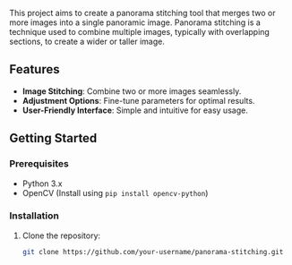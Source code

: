 This project aims to create a panorama stitching tool that merges two or more images into a single panoramic image. Panorama stitching is a technique used to combine multiple images, typically with overlapping sections, to create a wider or taller image.

## Features

- **Image Stitching**: Combine two or more images seamlessly.
- **Adjustment Options**: Fine-tune parameters for optimal results.
- **User-Friendly Interface**: Simple and intuitive for easy usage.

## Getting Started

### Prerequisites

- Python 3.x
- OpenCV (Install using `pip install opencv-python`)

### Installation

1. Clone the repository:

   ```bash
   git clone https://github.com/your-username/panorama-stitching.git
